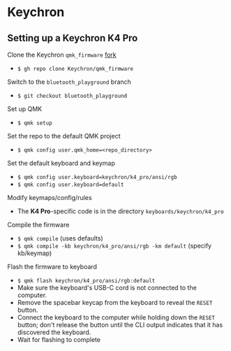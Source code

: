 # Keychron

## Setting up a Keychron K4 Pro

Clone the Keychron `qmk_firmware` [fork](https://github.com/Keychron/qmk_firmware/)

- `$ gh repo clone Keychron/qmk_firmware`

Switch to the `bluetooth_playground` branch

- `$ git checkout bluetooth_playground`

Set up QMK

- `$ qmk setup`

Set the repo to the default QMK project

- `$ qmk config user.qmk_home=<repo_directory>`

Set the default keyboard and keymap

- `$ qmk config user.keyboard=keychron/k4_pro/ansi/rgb`
- `$ qmk config user.keyboard=default`

Modify keymaps/config/rules

- The **K4 Pro**-specific code is in the directory `keyboards/keychron/k4_pro`

Compile the firmware

- `$ qmk compile` (uses defaults)
- `$ qmk compile -kb keychron/k4_pro/ansi/rgb -km default` (specify kb/keymap)

Flash the firmware to keyboard

- `$ qmk flash keychron/k4_pro/ansi/rgb:default`
- Make sure the keyboard's USB-C cord is not connected to the computer.
- Remove the spacebar keycap from the keyboard to reveal the `RESET` button.
- Connect the keyboard to the computer while holding down the `RESET` button; don't release the button until the CLI output indicates that it has discovered the keyboard.
- Wait for flashing to complete
